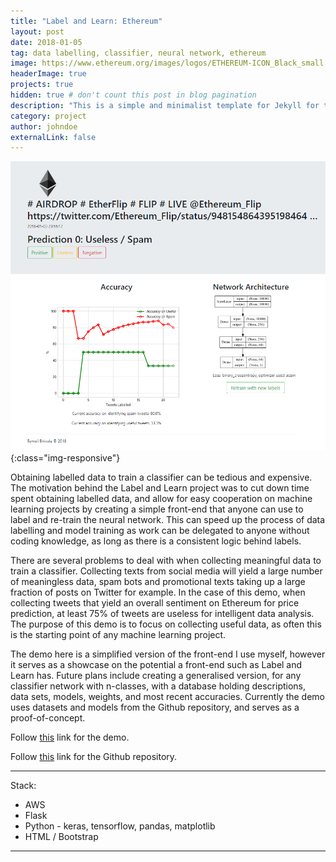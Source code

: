 ```yaml
---
title: "Label and Learn: Ethereum"
layout: post
date: 2018-01-05
tag: data labelling, classifier, neural network, ethereum
image: https://www.ethereum.org/images/logos/ETHEREUM-ICON_Black_small.png
headerImage: true
projects: true
hidden: true # don't count this post in blog pagination
description: "This is a simple and minimalist template for Jekyll for those who likes to eat noodles."
category: project
author: johndoe
externalLink: false
---
```


![Screen-shot](/assets/screen-shot.png){:class="img-responsive"}

Obtaining labelled data to train a classifier can be tedious and expensive. The motivation behind the Label and Learn project was to cut down time spent obtaining labelled data, and allow for easy cooperation on machine learning projects by creating a simple front-end that anyone can use to label and re-train the neural network. This can speed up the process of data labelling and model training as work can be delegated to anyone without coding knowledge, as long as there is a consistent logic behind labels. 

There are several problems to deal with when collecting meaningful data to train a classifier. Collecting texts from social media will yield a large number of meaningless data, spam bots and promotional texts taking up a large fraction of posts on Twitter for example. In the case of this demo, when collecting tweets that yield an overall sentiment on Ethereum for price prediction, at least 75% of tweets are useless for intelligent data analysis. The purpose of this demo is to focus on collecting useful data, as often this is the starting point of any machine learning project.

The demo here is a simplified version of the front-end I use myself, however it serves as a showcase on the potential a front-end such as Label and Learn has. Future plans include creating a generalised version, for any classifier network with n-classes, with a database holding descriptions, data sets, models, weights, and most recent accuracies. Currently the demo uses datasets and models from the Github repository, and serves as a proof-of-concept. 


Follow [this](http://sergiokopplin.github.io/indigo/) link for the demo.

Follow [this](http://sergiokopplin.github.io/indigo/) link for the Github repository.

---

Stack:

- AWS
- Flask
- Python - keras, tensorflow, pandas, matplotlib
- HTML / Bootstrap

---

